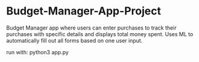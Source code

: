 # Budget-Manager-App-Project
Budget Manager app where users can enter purchases to track their purchases with specific details and displays total money spent. Uses ML to automatically fill out all forms based on one user input.

run with: python3 app.py
